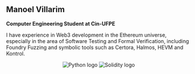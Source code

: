 ## Manoel Villarim

**Computer Engineering Student at Cin-UFPE**

I have experience in Web3 development in the Ethereum universe, especially in the area of ​​Software Testing and Formal Verification, including Foundry Fuzzing and symbolic tools such as Certora, Halmos, HEVM and Kontrol.

<div align="center">
  <img src="https://img.icons8.com/color/48/000000/python.png" alt="Python logo"/>
  <img src="https://img.icons8.com/ios-filled/50/000000/solidity.png" alt="Solidity logo"/>
</div>
